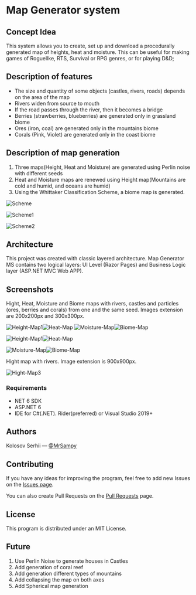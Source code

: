 # Map Generator system

## Concept Idea

This system allows you to create, set up and download a procedurally generated map of heights, heat and moisture. This can be useful for making games of RoguelIke, RTS, Survival or RPG genres, or for playing D&D;

## Description of features
- The size and quantity of some objects (castles, rivers, roads) depends on the area of the map
- Rivers widen from source to mouth
- If the road passes through the river, then it becomes a bridge
- Berries (strawberries, blueberries) are generated only in grassland biome
- Ores (iron, coal) are generated only in the mountains biome
- Corals (Pink, Violet) are generated only in the coast biome

## Description of map generation
1. Three maps(Height, Heat and Moisture) are generated using Perlin noise with different seeds
2. Heat and Moisture maps are renewed using Height map(Mountains are cold and humid, and oceans are humid)
3. Using the Whittaker Classification Scheme, a biome map is generated.

![Scheme](./src/CourseWork/images/Scheme.jpg)

![Scheme1](./src/CourseWork/images/Scheme1.jpg)

![Scheme2](./src/CourseWork/images/Scheme3.jpg)

## Architecture

This project was created with classic layered architecture. Map Generator MS contains two logical layers: UI Level (Razor
Pages) and Business Logic layer (ASP.NET MVC Web APP). 

## Screenshots

Hight, Heat, Moisture and Biome maps with rivers, castles and particles (ores, berries and corals) from one and the same seed. Images extension are 200x200px and 300x300px.

![Height-Map1](./src/CourseWork/images/111.png)![Heat-Map](./src/CourseWork/images/222.png)
![Moisture-Map](./src/CourseWork/images/333.png)![Biome-Map](./src/CourseWork/images/444.png)

![Height-Map1](./src/CourseWork/images/Height.png)![Heat-Map](./src/CourseWork/images/Heat.png)

![Moisture-Map](./src/CourseWork/images/Moisture.png)![Biome-Map](./src/CourseWork/images/Biome.png)

Hight map with rivers. Image extension is 900x900px.

![Hight-Map3](./src/CourseWork/images/123.png)

### Requirements
- NET 6 SDK
- ASP.NET 6
- IDE for C#(.NET). Rider(preferred) or Visual Studio 2019+


## Authors
Kolosov Serhii — [@MrSampy](www.t.me/MrSampy)

## Contributing
If you have any ideas for improving the program, feel free to add new Issues on the [Issues page](https://github.com/MrSampy/Course-work/issues).

You can also create Pull Requests on the [Pull Requests](https://github.com/MrSampy/Course-work/pulls) page.

## License
This program is distributed under an MIT License.

## Future
1. Use Perlin Noise to generate houses in Castles 
2. Add generation of coral reef
3. Add generation different types of mountains
4. Add collapsing the map on both axes
5. Add Spherical map generation
